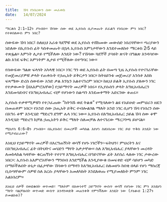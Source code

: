 ```yaml
---
title:  ሽባ የነበረውን ሰው መፈወስ
date:   14/07/2024
---
```


`ማርቆስ 2:1–12ን ያንብቡ። ሽባው ሰው ወደ ኢየሱስ ሲያመጡት ይፈልግ የነበረው ምን ነበር? የተቀበለውስ ምን ነበር?`

ሰውዬው ሽባ ነበር፤ ስለዚህ አራቱ ጓደኞቹ ወደ ኢየሱስ ተሸክመው መውሰድ ነበረባቸው። ጣሪያውን ነድለው በኢየሱስ ፊት ካስቀመጡት በኋላ ኢየሱስ እምነታቸውን እንደተመለከተ ማርቆስ 2፡5 ላይ ተጽፏል። እምነት ሊታይ የሚችለው እንዴት ነው? የሽባው ጓደኞች ያሳዩት ጽናት በግልጽ እንዳሳየው ልክ እንደ ፍቅር እምነትም ሊታይ የሚችለው በተግባር ነው።

የሰውዬው ግልጽ ፍላጎት አካላዊ ነበር። ነገር ግን ወደ ኢየሱስ ፊት በመጣ ጊዜ ኢየሱስ የተናገራቸው የመጀመሪያዎቹ ቃላት የጠቀሱት የኃጢአት ይቅርታን ነበር። ከትዕይንቱ መጀመሪያ አንስቶ እስከ ፍጻሜው ድረስ ሰውዬው አንድ ቃል እንኳን አልተናገረም ነበር። ከዚህ ይልቅ ኢየሱስ ያለውን ነገር የተቃወሙት (በአእምሮአቸው) የኃይማኖት መሪዎች ነበሩ። የኢየሱስን ቃላት እግዚአብሔርን እንደመሳደብና የእግዚአብሔር ብቻ የሆነውን ስልጣን እንደመቀማት አድርገው ቆጠሩ።

ኢየሱስ ተቃዋሚዎቹን የተጋፈጠው “ከትንሹ ወደ ትልቁ” የሚባለውን ልዩ የአይሁድ መምህራን ዘዴን በመጠቀም ነበር። የአንድ ሰው ኃጢአት ይቅር ተብሎልሃል ማለት አንድ ነገር ሲሆን ሽባ የነበረን ሰው በእግሩ ቆሞ እንዲሄድ ማድረግ ደግሞ ሌላ ነገር ነው። ኢየሱስ በእግዚአብሔር ኃይል ሽባ ሰው ቆሞ እንዲሄድ ማድረግ ከቻለ ኃጢአትን ይቅር ማለት ስለመቻሉ ለተናገረው ማረጋገጫ ይሆናል።

`ሚክያስ 6:6–8ን ያንብቡ። በኢየሱስና በመሪዎች መካከል እየሆነ ስለነበረው ነገር ይህ ጥቅስ እንዴት ነው የሚያብራራው?`

እነዚህ የኃይማኖት መሪዎች በእርግጠኝነት ወሳኝ የሆኑ ነገሮችን፡-ፍትህን፣ ምህረትን እና በእግዚአብሔር ፊት በትህትና መሄድን ማየት አቃታቸው። ስለ እግዚአብሔር ያላቸውን መረዳት ለመከላከል ካላቸው ቁርጠኝነት የተነሣ እግዚአብሔር በዓይናቸው ፊት እየሰራ ላለው ነገር ታውረው ነበር።: ኢየሱስ አእምሮአቸውን ማንበብ እንደሚችል እንዲያውቁ በመፍቀድ ብቻ ሳይሆን መካድ በማይችሉበት ሁኔታ በፊታቸው ሽባውን በማዳን ከእግዚአብሔር ስለመሆኑ ከበቂ በላይ የሆነ ማስረጃ ቢሰጣቸውም ሰዎቹ ስለ እርሱ ያላቸውን አመለካከት እንደለወጡ የሚያመለክት ምንም ነገር አልነበረም።

`እነዚህ ሰዎች በወደቁበት ወጥመድ፣ ማለትም በእውነተኛ ኃይማኖት ውስጥ ወሳኝ የሆነው ነገር ምን እንደሆነ ማየት ባልቻሉበት ወጥመድ ውስጥ እንዳንወድቅ መጠንቀቅ የምንችለው እንዴት ነው (ያዕቆብ 1:27ን ይመልከቱ)?`